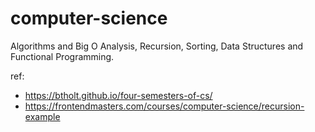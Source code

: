 # computer-science
Algorithms and Big O Analysis, Recursion, Sorting, Data Structures and Functional Programming.

ref: 
* https://btholt.github.io/four-semesters-of-cs/
* https://frontendmasters.com/courses/computer-science/recursion-example